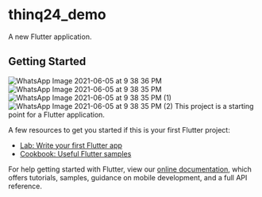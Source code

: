 # thinq24_demo

A new Flutter application.

## Getting Started

![WhatsApp Image 2021-06-05 at 9 38 36 PM](https://user-images.githubusercontent.com/74710648/120898041-dcd6b100-c646-11eb-86a5-17b98892e5d0.jpeg)
![WhatsApp Image 2021-06-05 at 9 38 35 PM](https://user-images.githubusercontent.com/74710648/120898095-127b9a00-c647-11eb-8485-125d6edd10c9.jpeg)
![WhatsApp Image 2021-06-05 at 9 38 35 PM (1)](https://user-images.githubusercontent.com/74710648/120898106-19a2a800-c647-11eb-80d5-9b4bbda9bf3d.jpeg)
![WhatsApp Image 2021-06-05 at 9 38 35 PM (2)](https://user-images.githubusercontent.com/74710648/120898157-48208300-c647-11eb-9e70-252e915031cb.jpeg)
This project is a starting point for a Flutter application.

A few resources to get you started if this is your first Flutter project:

- [Lab: Write your first Flutter app](https://flutter.dev/docs/get-started/codelab)
- [Cookbook: Useful Flutter samples](https://flutter.dev/docs/cookbook)

For help getting started with Flutter, view our
[online documentation](https://flutter.dev/docs), which offers tutorials,
samples, guidance on mobile development, and a full API reference.
